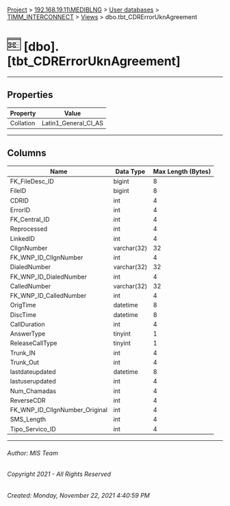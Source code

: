 #### 

[Project](../../../../index.md) > [192.168.19.11\\MEDIBLNG](../../../index.md) > [User databases](../../index.md) > [TIMM_INTERCONNECT](../index.md) > [Views](Views.md) > dbo.tbt_CDRErrorUknAgreement

# ![Views](../../../../Images/View32.png) [dbo].[tbt_CDRErrorUknAgreement]

---

## <a name="#properties"></a>Properties

| Property | Value |
|---|---|
| Collation | Latin1_General_CI_AS |


---

## <a name="#columns"></a>Columns

| Name | Data Type | Max Length (Bytes) |
|---|---|---|
| FK_FileDesc_ID | bigint | 8 |
| FileID | bigint | 8 |
| CDRID | int | 4 |
| ErrorID | int | 4 |
| FK_Central_ID | int | 4 |
| Reprocessed | int | 4 |
| LinkedID | int | 4 |
| CllgnNumber | varchar(32) | 32 |
| FK_WNP_ID_CllgnNumber | int | 4 |
| DialedNumber | varchar(32) | 32 |
| FK_WNP_ID_DialedNumber | int | 4 |
| CalledNumber | varchar(32) | 32 |
| FK_WNP_ID_CalledNumber | int | 4 |
| OrigTime | datetime | 8 |
| DiscTime | datetime | 8 |
| CallDuration | int | 4 |
| AnswerType | tinyint | 1 |
| ReleaseCallType | tinyint | 1 |
| Trunk_IN | int | 4 |
| Trunk_Out | int | 4 |
| lastdateupdated | datetime | 8 |
| lastuserupdated | int | 4 |
| Num_Chamadas | int | 4 |
| ReverseCDR | int | 4 |
| FK_WNP_ID_CllgnNumber_Original | int | 4 |
| SMS_Length | int | 4 |
| Tipo_Servico_ID | int | 4 |


---

###### Author:  MIS Team

###### Copyright 2021 - All Rights Reserved

###### Created: Monday, November 22, 2021 4:40:59 PM

